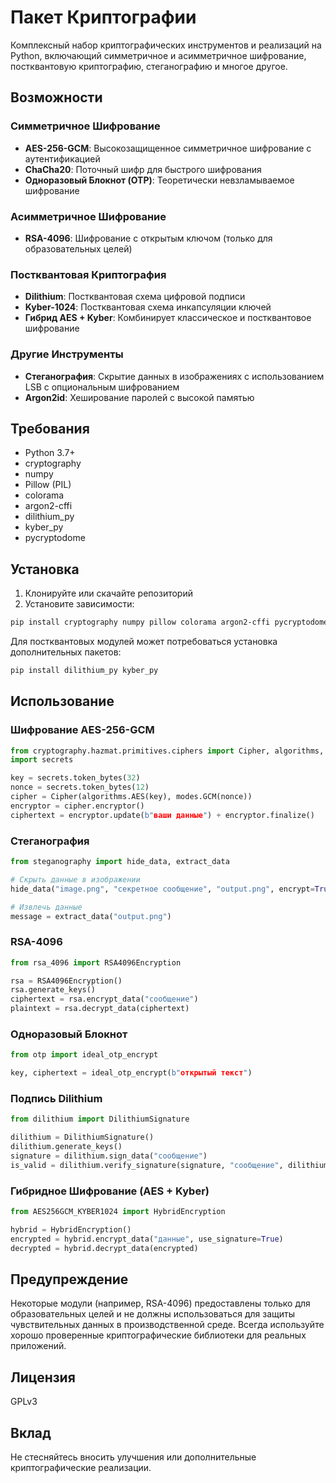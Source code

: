 # Пакет Криптографии

Комплексный набор криптографических инструментов и реализаций на Python, включающий симметричное и асимметричное шифрование, постквантовую криптографию, стеганографию и многое другое.

## Возможности

### Симметричное Шифрование
- **AES-256-GCM**: Высокозащищенное симметричное шифрование с аутентификацией
- **ChaCha20**: Поточный шифр для быстрого шифрования
- **Одноразовый Блокнот (OTP)**: Теоретически невзламываемое шифрование

### Асимметричное Шифрование
- **RSA-4096**: Шифрование с открытым ключом (только для образовательных целей)

### Постквантовая Криптография
- **Dilithium**: Постквантовая схема цифровой подписи
- **Kyber-1024**: Постквантовая схема инкапсуляции ключей
- **Гибрид AES + Kyber**: Комбинирует классическое и постквантовое шифрование

### Другие Инструменты
- **Стеганография**: Скрытие данных в изображениях с использованием LSB с опциональным шифрованием
- **Argon2id**: Хеширование паролей с высокой памятью

## Требования

- Python 3.7+
- cryptography
- numpy
- Pillow (PIL)
- colorama
- argon2-cffi
- dilithium_py
- kyber_py
- pycryptodome

## Установка

1. Клонируйте или скачайте репозиторий
2. Установите зависимости:
```bash
pip install cryptography numpy pillow colorama argon2-cffi pycryptodome
```

Для постквантовых модулей может потребоваться установка дополнительных пакетов:
```bash
pip install dilithium_py kyber_py
```

## Использование

### Шифрование AES-256-GCM
```python
from cryptography.hazmat.primitives.ciphers import Cipher, algorithms, modes
import secrets

key = secrets.token_bytes(32)
nonce = secrets.token_bytes(12)
cipher = Cipher(algorithms.AES(key), modes.GCM(nonce))
encryptor = cipher.encryptor()
ciphertext = encryptor.update(b"ваши данные") + encryptor.finalize()
```

### Стеганография
```python
from steganography import hide_data, extract_data

# Скрыть данные в изображении
hide_data("image.png", "секретное сообщение", "output.png", encrypt=True)

# Извлечь данные
message = extract_data("output.png")
```

### RSA-4096
```python
from rsa_4096 import RSA4096Encryption

rsa = RSA4096Encryption()
rsa.generate_keys()
ciphertext = rsa.encrypt_data("сообщение")
plaintext = rsa.decrypt_data(ciphertext)
```

### Одноразовый Блокнот
```python
from otp import ideal_otp_encrypt

key, ciphertext = ideal_otp_encrypt(b"открытый текст")
```

### Подпись Dilithium
```python
from dilithium import DilithiumSignature

dilithium = DilithiumSignature()
dilithium.generate_keys()
signature = dilithium.sign_data("сообщение")
is_valid = dilithium.verify_signature(signature, "сообщение", dilithium.public_key)
```

### Гибридное Шифрование (AES + Kyber)
```python
from AES256GCM_KYBER1024 import HybridEncryption

hybrid = HybridEncryption()
encrypted = hybrid.encrypt_data("данные", use_signature=True)
decrypted = hybrid.decrypt_data(encrypted)
```

## Предупреждение

Некоторые модули (например, RSA-4096) предоставлены только для образовательных целей и не должны использоваться для защиты чувствительных данных в производственной среде. Всегда используйте хорошо проверенные криптографические библиотеки для реальных приложений.

## Лицензия

GPLv3

## Вклад

Не стесняйтесь вносить улучшения или дополнительные криптографические реализации.

